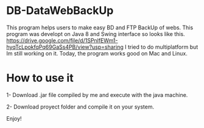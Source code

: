# DB-DataWebBackUp
This program helps users to make easy BD and FTP BackUp of webs.
This program was developt on Java 8 and Swing interface so looks like this.
https://drive.google.com/file/d/1SPnlfEWm1-hyqTcLpokfqPq69GaSs4PB/view?usp=sharing
I tried to do multiplatform but Im still working on it.
Today, the program works good on Mac and Linux.
# How to use it
1- Download .jar file compiled by me and execute with the java machine.

2- Download proyect folder and compile it on your system.

Enjoy!
